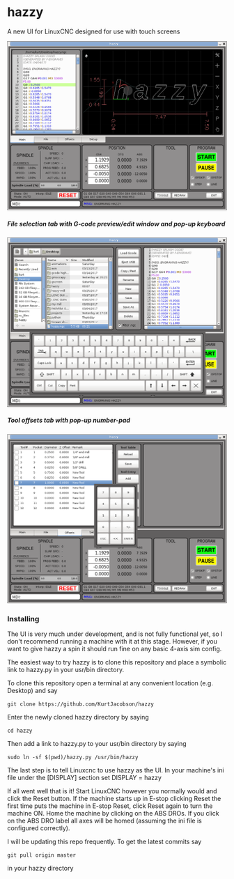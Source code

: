 # hazzy

A new UI for LinuxCNC designed for use with touch screens

![Main screen with back-plot](/screenshots/Screenshot_1.png?raw=true "Optional Title")


##### File selection tab with G-code preview/edit window and pop-up keyboard
![File selection page](/screenshots/Screenshot_2.png?raw=true "Optional Title")

##### Tool offsets tab with pop-up number-pad
![Tool edit page](/screenshots/Screenshot_3.png?raw=true "Optional Title")


### Installing

The UI is very much under development, and is not fully functional yet, so I don't recommend running a machine with it at this stage.  However, if you want to give hazzy a spin it should run fine on any basic 4-axis sim config. 

The easiest way to try hazzy is to clone this repository and place a symbolic link to hazzy.py in your usr/bin directory.

To clone this repository open a terminal at any convenient location (e.g. Desktop) and say
```
git clone https://github.com/KurtJacobson/hazzy
```

Enter the newly cloned hazzy directory by saying
```
cd hazzy
```

Then add a link to hazzy.py to your usr/bin directory by saying  

```
sudo ln -sf $(pwd)/hazzy.py /usr/bin/hazzy
```

The last step is to tell Linuxcnc to use hazzy as the UI. In your machine's ini file under the [DISPLAY] section set DISPLAY = hazzy


If all went well that is it!  Start LinuxCNC however you normally would and click the Reset button. If the machine starts up in E-stop clicking Reset the first time puts the machine in E-stop Reset, click Reset again to turn the machine ON.  Home the machine by clicking on the ABS DROs.  If you click on the ABS DRO label all axes will be homed (assuming the ini file is configured correctly).


I will be updating this repo frequently. To get the latest commits say
```
git pull origin master
```
in your hazzy directory

